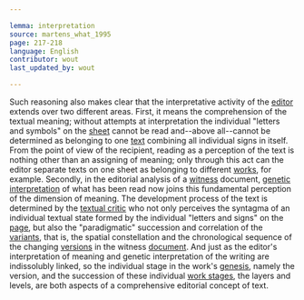 ```yaml
---

lemma: interpretation
source: martens_what_1995
page: 217-218
language: English
contributor: wout
last_updated_by: wout

---
```


Such reasoning also makes clear that the interpretative activity of the [editor](editorScholarly.html) extends over two different areas. First, it means the comprehension of the textual meaning; without attempts at interpretation the individual "letters and symbols" on the [sheet](sheet.html) cannot be read and--above all--cannot be determined as belonging to one [text](text.html) combining all individual signs in itself. From the point of view of the recipient, reading as a perception of the text is nothing other than an assigning of meaning; only through this act can the editor separate texts on one sheet as belonging to different [works](work.html), for example. Secondly, in the editorial analysis of a [witness](witness.html) document, [genetic interpretation](geneticCriticism.html) of what has been read now joins this fundamental perception of the dimension of meaning. The development process of the text is determined by the [textual critic](textualCriticism.html) who not only perceives the syntagma of an individual textual state formed by the individual "letters and signs" on the [page](page.html), but also the "paradigmatic" succession and correlation of the [variants](variant.html), that is, the spatial constellation and the chronological sequence of the changing [versions](version.html) in the witness [document](document.html). And just as the editor's interpretation of meaning and genetic interpretation of the writing are indissolubly linked, so the individual stage in the work's [genesis](genesis.html), namely the version, and the succession of these individual [work stages](writingStage.html), the layers and levels, are both aspects of a comprehensive editorial concept of text.
